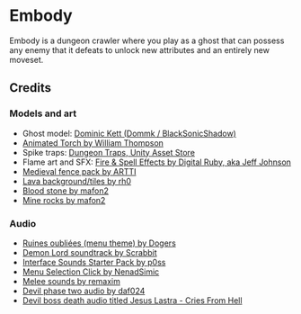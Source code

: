 # Embody

Embody is a dungeon crawler where you play as a ghost that can possess any enemy that it defeats to unlock new attributes and an entirely new moveset.

## Credits

### Models and art
- Ghost model: [Dominic Kett (Dommk / BlackSonicShadow)](https://www.cgtrader.com/free-3d-models/character/fantasy/ghost-11a024a0-ecbc-4b17-aa26-9cab5ce2e7b4)
- [Animated Torch by William Thompson](https://opengameart.org/content/lpc-animated-torch)
- Spike traps: [Dungeon Traps, Unity Asset Store](https://assetstore.unity.com/packages/3d/environments/dungeons/dungeon-traps-50655)
- Flame art and SFX: [Fire & Spell Effects by Digital Ruby, aka Jeff Johnson](https://assetstore.unity.com/packages/vfx/particles/fire-explosions/fire-spell-effects-36825)
- [Medieval fence pack by ARTTI](https://assetstore.unity.com/packages/3d/environments/medieval-fence-pack-11618)
- [Lava background/tiles by rh0](https://opengameart.org/content/lava-background-6-screen-resolutions)
- [Blood stone by mafon2](https://opengameart.org/content/seamless-space-rocks-textures-pack-512px-blood-stone-ch16png)
- [Mine rocks by mafon2](https://opengameart.org/content/seamless-space-rocks-textures-pack-512px-mine-rocks-ch16png)

### Audio

- [Ruines oubliées (menu theme) by Dogers](https://opengameart.org/content/ruines-oubli%C3%A9es)
- [Demon Lord soundtrack by Scrabbit](https://opengameart.org/content/demon-lord)
- [Interface Sounds Starter Pack by p0ss](https://opengameart.org/content/interface-sounds-starter-pack)
- [Menu Selection Click by NenadSimic](https://opengameart.org/content/menu-selection-click)
- [Melee sounds by remaxim](https://opengameart.org/content/3-melee-sounds)
- [Devil phase two audio by daf024](https://freesound.org/people/daf024/sounds/84615/)
- [Devil boss death audio titled Jesus Lastra - Cries From Hell](https://opengameart.org/content/dark-ambiance-cries-from-hell)

